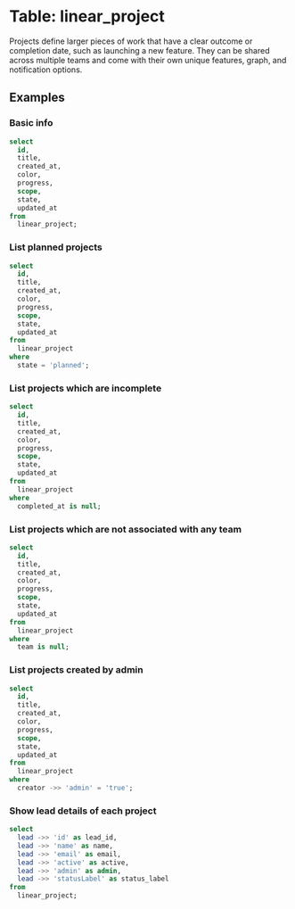 # Table: linear_project

Projects define larger pieces of work that have a clear outcome or completion date, such as launching a new feature. They can be shared across multiple teams and come with their own unique features, graph, and notification options.

## Examples

### Basic info

```sql
select
  id,
  title,
  created_at,
  color,
  progress,
  scope,
  state,
  updated_at
from
  linear_project;
```

### List planned projects

```sql
select
  id,
  title,
  created_at,
  color,
  progress,
  scope,
  state,
  updated_at
from
  linear_project
where
  state = 'planned';
```

### List projects which are incomplete

```sql
select
  id,
  title,
  created_at,
  color,
  progress,
  scope,
  state,
  updated_at
from
  linear_project
where
  completed_at is null;
```

### List projects which are not associated with any team

```sql
select
  id,
  title,
  created_at,
  color,
  progress,
  scope,
  state,
  updated_at
from
  linear_project
where
  team is null;
```

### List projects created by admin

```sql
select
  id,
  title,
  created_at,
  color,
  progress,
  scope,
  state,
  updated_at
from
  linear_project
where
  creator ->> 'admin' = 'true';
```

### Show lead details of each project

```sql
select
  lead ->> 'id' as lead_id,
  lead ->> 'name' as name,
  lead ->> 'email' as email,
  lead ->> 'active' as active,
  lead ->> 'admin' as admin,
  lead ->> 'statusLabel' as status_label
from
  linear_project;
```
